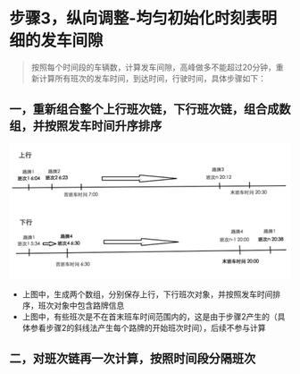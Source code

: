 # 步骤3，纵向调整-均匀初始化时刻表明细的发车间隙
> 按照每个时间段的车辆数，计算发车间隙，高峰做多不能超过20分钟，重新计算所有班次的发车时间，到达时间，行驶时间，具体步骤如下：

## 一，重新组合整个上行班次链，下行班次链，组合成数组，并按照发车时间升序排序
![](/assets/step3_3.png)
* 上图中，生成两个数组，分别保存上行，下行班次对象，并按照发车时间排序，班次对象中包含路牌信息
* 上图中，有些班次是不在首末班车时间范围内的，这是由于步骤2产生的（具体参看步骤2的斜线法产生每个路牌的开始班次时间），后续不参与计算

## 二，对班次链再一次计算，按照时间段分隔班次



